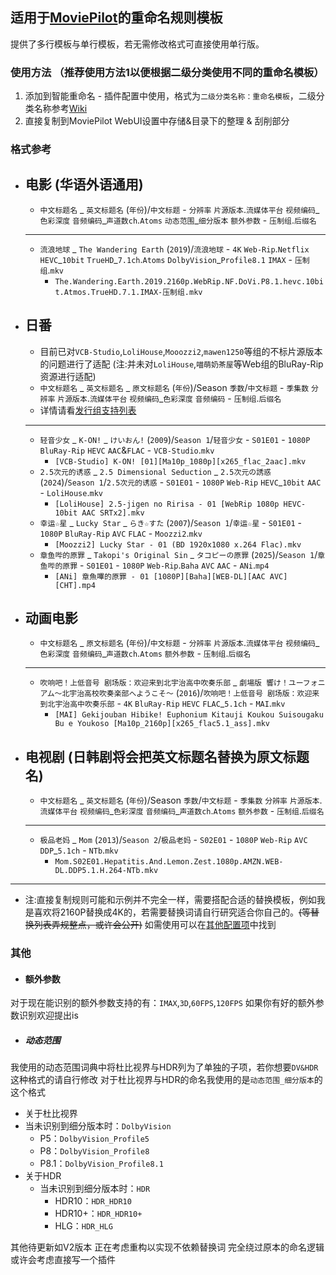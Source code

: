 ## 适用于[MoviePilot](https://github.com/jxxghp/MoviePilot)的重命名规则模板
提供了多行模板与单行模板，若无需修改格式可直接使用单行版。
### 使用方法 （推荐使用方法1以便根据二级分类使用不同的重命名模板）
1. 添加到智能重命名 - 插件配置中使用，格式为`二级分类名称：重命名模板`，二级分类名称参考[Wiki](https://wiki.movie-pilot.org/zh/advanced#%E4%BA%8C%E7%BA%A7%E5%88%86%E7%B1%BB%E7%AD%96%E7%95%A5)
2. 直接复制到MoviePilot WebUI设置中存储&目录下的整理 & 刮削部分
### 格式参考
- ## 电影 (华语外语通用)
  - `中文标题名` _ `英文标题名` (`年份`)/`中文标题` - `分辨率` `片源版本`.`流媒体平台` `视频编码`\_`色彩深度` `音频编码`\_`声道数ch`.`Atoms` `动态范围`_`细分版本` `额外参数` - `压制组`.`后缀名`
  - ---
  - `流浪地球` _ `The Wandering Earth` (`2019`)/`流浪地球` - `4K` `Web-Rip`.`Netflix` `HEVC`\_`10bit` `TrueHD`\_`7.1ch`.`Atoms` `DolbyVision`\_`Profile8.1` `IMAX` - `压制组`.`mkv`
    - `The.Wandering.Earth.2019.2160p.WebRip.NF.DoVi.P8.1.hevc.10bit.Atmos.TrueHD.7.1.IMAX-压制组.mkv`
- ## 日番
  - 目前已对`VCB-Studio`,`LoliHouse`,`Mooozzi2`,`mawen1250`等组的不标片源版本的问题进行了适配 (注:并未对`LoliHouse`,`喵萌奶茶屋`等Web组的BluRay-Rip资源进行适配)
  - `中文标题名` _ `英文标题名` _ `原文标题名` (`年份`)/Season `季数`/`中文标题` - `季集数` `分辨率` `片源版本`.`流媒体平台` `视频编码`_`色彩深度` `音频编码` - `压制组`.`后缀名`
  - 详情请看[发行组支持列表](https://github.com/xingxuan-cat/moviepilot_templates_jinja2/blob/master/%E5%85%B6%E4%BB%96%E9%85%8D%E7%BD%AE%E9%A1%B9/%E5%8F%91%E8%A1%8C%E7%BB%84%E5%91%BD%E5%90%8D%E6%A0%BC%E5%BC%8F%20%E5%85%BC%E5%AE%B9%E6%80%A7%E6%94%AF%E6%8C%81.md)
  - ---
  - `轻音少女` _ `K-ON!` _ `けいおん!` (`2009`)/`Season 1`/`轻音少女` - `S01E01` - `1080P` `BluRay-Rip` `HEVC` `AAC`&`FLAC` - `VCB-Studio`.`mkv`
    - `[VCB-Studio] K-ON! [01][Ma10p_1080p][x265_flac_2aac].mkv`
  - `2.5次元的诱惑` _ `2.5 Dimensional Seduction` _ `2.5次元の誘惑` (`2024`)/`Season 1`/`2.5次元的诱惑` - `S01E01` - `1080P` `Web-Rip` `HEVC`\_`10bit` `AAC` - `LoliHouse`.`mkv`
    - `[LoliHouse] 2.5-jigen no Ririsa - 01 [WebRip 1080p HEVC-10bit AAC SRTx2].mkv`
  - `幸运☆星` _ `Lucky Star` _ `らき☆すた` (`2007`)/`Season 1`/`幸运☆星` - `S01E01` - `1080P` `BluRay-Rip` `AVC` `FLAC` - `Moozzi2`.`mkv`
    - `[Moozzi2] Lucky Star - 01 (BD 1920x1080 x.264 Flac).mkv`
  - `章鱼哔的原罪` _ `Takopi's Original Sin` _ `タコピーの原罪` (`2025`)/`Season 1`/`章鱼哔的原罪` - `S01E01` - `1080P` `Web-Rip`.`Baha` `AVC` `AAC` - `ANi`.`mp4`
    - `[ANi] 章魚嗶的原罪 - 01 [1080P][Baha][WEB-DL][AAC AVC][CHT].mp4`
- ## 动画电影
  - `中文标题名` _ `原文标题名` (`年份`)/`中文标题` - `分辨率` `片源版本`.`流媒体平台` `视频编码`\_`色彩深度` `音频编码`\_`声道数ch`.`Atoms` `额外参数` - `压制组`.`后缀名`
  - ---
  - `吹响吧！上低音号 剧场版：欢迎来到北宇治高中吹奏乐部` _ `劇場版 響け！ユーフォニアム～北宇治高校吹奏楽部へようこそ～` (`2016`)/`吹响吧！上低音号 剧场版：欢迎来到北宇治高中吹奏乐部` - `4K` `BluRay-Rip` `HEVC` `FLAC`_`5.1ch` - `MAI`.`mkv`
    - `[MAI] Gekijouban Hibike! Euphonium Kitauji Koukou Suisougaku Bu e Youkoso [Ma10p_2160p][x265_flac5.1_ass].mkv`
- ## 电视剧 (日韩剧将会把英文标题名替换为原文标题名)
  - `中文标题名` _ `英文标题名` (`年份`)/Season `季数`/`中文标题` - `季集数` `分辨率` `片源版本`.`流媒体平台` `视频编码`\_`色彩深度` `音频编码`\_`声道数ch`.`Atoms` `额外参数` - `压制组`.`后缀名`
  - ---
  - `极品老妈` _ `Mom` (`2013`)/`Season 2`/`极品老妈` - `S02E01` - `1080P` `Web-Rip` `AVC` `DDP`_`5.1ch` - `NTb`.`mkv`
    - `Mom.S02E01.Hepatitis.And.Lemon.Zest.1080p.AMZN.WEB-DL.DDP5.1.H.264-NTb.mkv`
- ---
  - 注:直接复制规则可能和示例并不完全一样，需要搭配合适的替换模板，例如我是喜欢将2160P替换成4K的，若需要替换词请自行研究适合你自己的。~~(等替换列表弄规整点，或许会公开)~~ 如需使用可以在[其他配置项](https://github.com/xingxuan-cat/moviepilot_templates_jinja2/tree/master/%E5%85%B6%E4%BB%96%E9%85%8D%E7%BD%AE%E9%A1%B9)中找到
### 其他
- #### 额外参数 
对于现在能识别的额外参数支持的有：`IMAX`,`3D`,`60FPS`,`120FPS` 如果你有好的额外参数识别欢迎提出is
- ##### 动态范围
我使用的动态范围词典中将杜比视界与HDR列为了单独的子项，若你想要`DV&HDR`这种格式的请自行修改
对于杜比视界与HDR的命名我使用的是`动态范围_细分版本`的这个格式
- 关于杜比视界
- 当未识别到细分版本时：`DolbyVision`
  - P5：`DolbyVision_Profile5`
  - P8：`DolbyVision_Profile8`
  - P8.1：`DolbyVision_Profile8.1`
- 关于HDR
  - 当未识别到细分版本时：`HDR`
    - HDR10：`HDR_HDR10`
    - HDR10+：`HDR_HDR10+`
    - HLG：`HDR_HLG`

其他待更新如V2版本 正在考虑重构以实现不依赖替换词 完全绕过原本的命名逻辑 或许会考虑直接写一个插件
